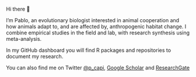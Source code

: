 Hi there 👋

I’m Pablo, an evolutionary biologist interested in animal cooperation and how animals adapt to, and are affected by, anthropogenic habitat change. 
I combine empirical studies in the field and lab, with research synthesis using meta-analysis.

In my GitHub dashboard you will find R packages and repositories to document my research.

You can also find me on Twitter [@p_capi](https://twitter.com/p_capi), 
[Google Scholar](https://scholar.google.com/citations?hl=en&user=5JMTO-kAAAAJ&view_op=list_works&sortby=pubdate) and 
[ResearchGate](https://www.researchgate.net/profile/Pablo-Capilla-Lasheras)

<!---
PabloCapilla/PabloCapilla is a ✨ special ✨ repository because its `README.md` (this file) appears on your GitHub profile.
You can click the Preview link to take a look at your changes.
--->
